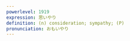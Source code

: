 ```yaml
---
powerlevel: 1919
expression: 思いやり
definition: (n) consideration; sympathy; (P)
pronunciation: おもいやり
---
```

